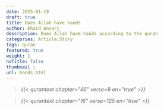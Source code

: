 ```yaml
---
date: 2025-01-19
draft: true
title: Does Allah have hands
author: Khaid Ansari
description: Does Allah have hands according to the quran
categories: Article,Story
tags: quran
featured: true
weight: 1
noTitle: false
thumbnail : 
url: hands.html
---
```



   > _{{< qurantext chapter="46" verse=9 en="true" >}}_


   > _{{< qurantext chapter="16" verse=125 en="true" >}}_

